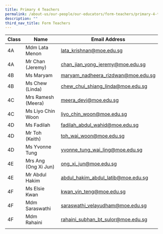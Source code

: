 ```yaml
---
title: Primary 4 Teachers
permalink: /about-us/our-people/our-educators/form-teachers/primary-4-teachers/
description: ""
third_nav_title: Form Teachers
---
```

| Class |  Name |  Email Address |
|---|---|---|
| 4A | Mdm Lata Menon | lata_krishnan@moe.edu.sg |
| 4A | Mr Chan (Jeremy) | chan_jian_yong_jeremy@moe.edu.sg |
| 4B | Ms Maryam  | maryam_nadheera_rizdwan@moe.edu.sg |
| 4B | Ms Chew (Linda) | chew_chui_shiang_linda@moe.edu.sg |
| 4C | Mrs Ramesh (Meera)  | meera_devi@moe.edu.sg  |
| 4C | Ms Liyo Chin Woon | liyo_chin_woon@moe.edu.sg |
| 4D | Ms Fadilah  | fadilah_abdul_wahid@moe.edu.sg |
| 4D | Mr Toh (Keith) | toh_wai_woon@moe.edu.sg |
| 4D | Ms Yvonne Tung | yvonne_tung_wai_ling@moe.edu.sg |
| 4E | Mrs Ang (Ong Xi Jun) | ong_xi_jun@moe.edu.sg |
| 4E | Mr Abdul Hakim | abdul_hakim_abdul_latib@moe.edu.sg |
| 4F | Ms Elsie Kwan | kwan_yin_teng@moe.edu.sg |
| 4F | Mdm Saraswathi   | saraswathi_velayudham@moe.edu.sg   |
| 4F | Mdm Rahaini  | rahaini_subhan_bt_sulor@moe.edu.sg  |
| | | |